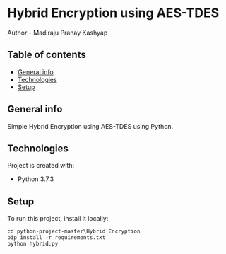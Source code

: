 # Hybrid Encryption using AES-TDES

Author - Madiraju Pranay Kashyap
### 

## Table of contents
* [General info](#general-info)
* [Technologies](#technologies)
* [Setup](#setup)

## General info
Simple Hybrid Encryption using AES-TDES using Python.
	
## Technologies
Project is created with:
* Python 3.7.3
	
## Setup
To run this project, install it locally:

```
cd python-project-master\Hybrid Encryption
pip install -r requirements.txt
python hybrid.py
```
